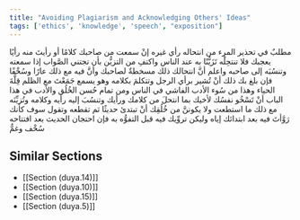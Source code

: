 ```yaml
---
title: "Avoiding Plagiarism and Acknowledging Others' Ideas"
tags: ['ethics', 'knowledge', 'speech', "exposition"]
---
```


 مطلبٌ في تحذير المرء من انتحاله رأي غيره إنْ سمعت من صاحبك كلامًا أو رأيتَ منه رأيًا يعجبك فلا تنتحِلْه تَزَيُّنًا به عند الناس واكتفِ من التزيُّن بأن تجتني الصَّواب إذا سمعته وتنسُبَه إلى صاحبه  واعلم أنَّ انتحالك ذلك مسخطةٌ لصاحبك وأنَّ فيه مع ذلك عارًا وسُخْفًا  فإن بلغ بك ذلك أنْ تُشير برأي الرجل وتتكلمَ بكلامه وهو يسمع جَمَعْتَ مع الظلم قِلَّةَ الحياء وهذا من سُوء الأدب الفاشي في الناس  ومن تمام حُسن الخُلُق والأدب في هذا الباب أنْ تَسْخُو نفسُك لأخيك بما انتحلَ من كلامك ورأيك وتنسُبَ إليه رأيه وكلامه وتُزيِّنَه مع ذلك ما استطعت  ولا يكوننَّ من خُلُقِك أنْ تبتدئ حديثًا ثم تقطعه وتقول سوف كأنك رَوَّأتَ فيه بعد ابتدائك إياه وليكن تروِّيك فيه قبل التفوُّه به فإن احتجان الحديث بعد افتتاحه سُخْف وغمٌّ

## Similar Sections
- [[Section (duya.14)]]
 - [[Section (duya.10)]]
 - [[Section (duya.15)]]
 - [[Section (duya.5)]]
